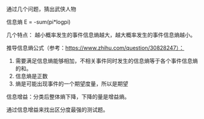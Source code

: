 
通过几个问题，猜出武侠人物

信息熵
E = -sum(pi\*logpi)

几个特点：
越小概率发生的事件信息熵越大，越大概率发生的事件信息熵越小。

推导信息熵公式（参考：https://www.zhihu.com/question/30828247）：
1. 需要满足信息熵能够相加，不相关事件同时发生的信息熵等于各个事件信息熵的和。
2. 信息熵是正数
3. 熵是可能出现事件的一个期望度量，所以是期望

信息增益：分类后整体熵下降，下降的量是增益熵。

通过信息增益来找出区分度最强的测试题。
